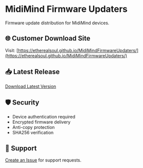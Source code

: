 # MidiMind Firmware Updaters

Firmware update distribution for MidiMind devices.

## 🌐 Customer Download Site
Visit: [https://etherealsoul.github.io/MidiMindFirmwareUpdaters/](https://etherealsoul.github.io/MidiMindFirmwareUpdaters/)

## 📥 Latest Release
[Download Latest Version](https://github.com/EtherealSoul/MidiMindFirmwareUpdaters/releases/latest)

## 🛡️ Security
- Device authentication required
- Encrypted firmware delivery  
- Anti-copy protection
- SHA256 verification

## 💬 Support
[Create an Issue](https://github.com/EtherealSoul/MidiMindFirmwareUpdaters/issues) for support requests.